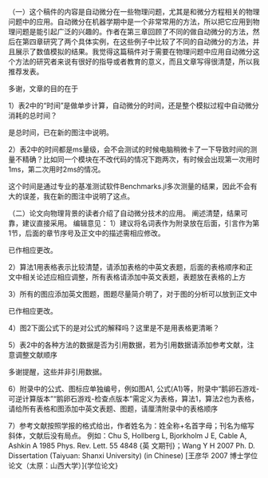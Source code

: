 （一）这个稿件的内容是自动微分在一些物理问题，尤其是和微分方程相关的物理问题中的应用。自动微分在机器学期中是一个非常常用的方法，所以把它应用到物理问题是能引起广泛的兴趣的。作者在第三章回顾了不同的做自动微分的方法，然后在第四章研究了两个具体实例，在这些例子中比较了不同的自动微分的方法，并且展示了数值模拟的结果。我觉得这篇稿件对于需要在物理问题中应用自动微分这个方法的研究者来说有很好的指导或者教育的意义，而且文章写得很清楚，所以我推荐发表。

多谢，文章的目的在于

1）表2中的“时间”是做单步计算，自动微分的时间，还是整个模拟过程中自动微分消耗的总时间？

是总时间，已在新的图注中说明。

2）表2中的时间都是ms量级，会不会测试的时候电脑稍微卡了一下导致时间的测量不精确？比如同一个模块在不改代码的情况下跑两次，有时候会出现第一次用时1ms，第二次用时2ms的情况。

这个时间是通过专业的基准测试软件Benchmarks.jl多次测量的结果，因此不会有大的误差，我在新的图注中说明了这点。

（二）论文向物理背景的读者介绍了自动微分技术的应用。  阐述清楚，结果可靠，建议直接采用。
编辑意见：
1）建议将名词表作为附录放在后面，引言作为第1节，后面的章节序号及正文中的描述需相应修改。

已作相应更改。

2）算法1用表格表示比较清楚，请添加表格的中英文表题，后面的表格顺序和正文中相关论述应相应调整，所有表格请添加中英文表题，表题放在表格的上方

3）所有的图应添加英文图题，图题尽量简介明了，对于图的分析可以放到正文中

已作相应更改。

4）图2下面公式下的是对公式的解释吗？这里是不是用表格更清晰？

5）表2中的各种方法的数据是否为引用数据，若为引用数据请添加参考文献，注意调整文献顺序

多谢提醒，这些并非引用数据。

6）附录中的公式、图标应单独编号，例如图A1, 公式(A1)等，附录中“鹅卵石游戏-可逆计算版本”“鹅卵石游戏-检查点版本”需定义为表格，算法1，算法2也为表格，请给所有表格和图添加中英文表题、图题，请厘清附录中的表格顺序

7）参考文献按照学报的格式给出，作者姓名为：姓全称+名首字母；刊名为缩写斜体，文献后没有局点。 例如：Chu S, Hollberg L, Bjorkholm J E, Cable A, Ashkin A 1985 Phys. Rev. Lett. 55 4848 {英
文期刊}；Wang Y H 2007 Ph. D. Dissertation (Taiyuan: Shanxi University) (in Chinese) [王彦华 2007 博士学位论文（太原：山西大学）]{学位论文}
